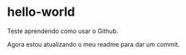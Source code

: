# hello-world
Teste aprendendo como usar o Github.

Agora estou atualizando o meu readme para dar um commit.
